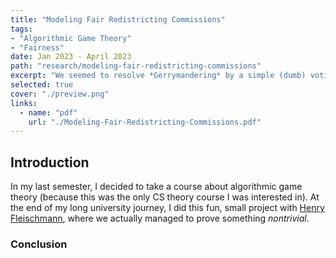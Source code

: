 ```yaml
---
title: "Modeling Fair Redistricting Commissions"
tags:
- "Algorithmic Game Theory"
- "Fairness"
date: Jan 2023 - April 2023
path: "research/modeling-fair-redistricting-commissions"
excerpt: "We seemed to resolve *Gerrymandering* by a simple (dumb) voting scheme..."
selected: true
cover: "./preview.png"
links:
  - name: "pdf"
    url: "./Modeling-Fair-Redistricting-Commissions.pdf"
---
```


## Introduction

In my last semester, I decided to take a course about algorithmic game theory (because this was the only CS theory course I was interested in). At the end of my long university journey, I did this fun, small project with [Henry Fleischmann](http://www-personal.umich.edu/~henryfl/index.html), where we actually managed to prove something *nontrivial*.

### Conclusion
